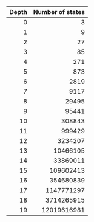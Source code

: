| Depth | Number of states |
| ----: | ----------------:|
| 0 | 3 |
| 1 | 9 |
| 2 | 27 |
| 3 | 85 |
| 4 | 271 |
| 5 | 873 |
| 6 | 2819 |
| 7 | 9117 |
| 8 | 29495 |
| 9 | 95441 |
| 10 | 308843 |
| 11 | 999429 |
| 12 | 3234207 |
| 13 | 10466105 |
| 14 | 33869011 |
| 15 | 109602413 |
| 16 | 354680839 |
| 17 | 1147771297 |
| 18 | 3714265915 |
| 19 | 12019616981 |
